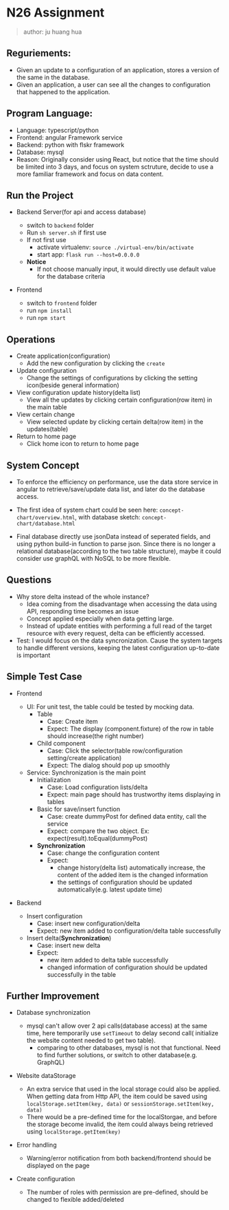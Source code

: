 # N26 Assignment
> author: ju huang hua
## Reguriements:
- Given an update to a configuration of an application, stores a version of the same in
the database.
- Given an application, a user can see all the changes to configuration that happened
to the application.


## Program Language:
- Language: typescript/python 
- Frontend: angular Framework service
- Backend: python with flskr framework
- Database: mysql 
- Reason: Originally consider using React, but notice that the time should be limited into 3 days, and focus on system sctruture, decide to use a more familiar framework and focus on data content.

## Run the Project
- Backend Server(for api and access database)
    - switch to `backend` folder
    - Run `sh server.sh` if first use
    - If not first use
        - activate virtualenv: `source ./virtual-env/bin/activate`
        - start app: `flask run --host=0.0.0.0` 
    - **Notice**
        - If not choose manually input, it would directly use default value for the database criteria

- Frontend
    - switch to `frontend` folder
    - run `npm install`
    - run `npm start`

## Operations
- Create application(configuration)
    - Add the new configuration by clicking the `create`
- Update configuration
    - Change the settings of configurations by clicking the setting icon(beside general information)
- View configuration update history(delta list)
    - View all the updates by clicking certain configuration(row item) in the main table
- View certain change
    - View selected update by clicking certain delta(row item) in the updates(table)
- Return to home page
    - Click home icon to return to home page

## System Concept
- To enforce the efficiency on performance, use the data store service in angular to retrieve/save/update data list, and later do the database access.
- The first idea of system chart could be seen here:  `concept-chart/overview.html`, with database sketch: `concept-chart/database.html`

- Final database directly use jsonData instead of seperated fields, and using python build-in function to parse json. Since there is no longer a relational database(according to the two table structure), maybe it could consider use graphQL with NoSQL to be more flexible.



## Questions
- Why store delta instead of the whole instance?
    - Idea coming from the disadvantage when accessing the data using API, responding time becomes an issue 
    - Concept applied especially when data getting large.
    - Instead of update entities with performing a full read of the target resource with every request, delta can be  efficiently accessed.
- Test: I would focus on the data syncronization. Cause the system targets to handle different versions, keeping the latest configuration up-to-date is important 

## Simple Test Case
- Frontend
    - UI: For unit test, the table could be tested by mocking data. 
        - Table
            - Case: Create item 
            - Expect: The display (component.fixture) of the row in table should increase(the right number)
        - Child component
            - Case: Click the selector(table row/configuration setting/create application)
            - Expect: The dialog should pop up smoothly
    - Service: Synchronization is the main point
        - Initialization
            - Case: Load configuration lists/delta
            - Expect: main page should has trustworthy items displaying in tables
        - Basic for save/insert function 
            - Case: create dummyPost for defined data entity, call the service 
            - Expect: compare the two object. Ex: expect(result).toEqual(dummyPost)
        - **Synchronization**
            - Case: change the configuration content
            - Expect: 
                - change history(delta list) automatically increase, the content of the added item is the changed information
                - the settings of configuration should be updated automatically(e.g. latest update time)

- Backend
    - Insert configuration
        - Case: insert new configuration/delta
        - Expect: new item added to configuration/delta table successfully
    - Insert delta(**Synchronization**)
        -  Case: insert new delta
        - Expect:
            - new item added to delta table successfully
            - changed information of configuration should be updated successfully in the table
## Further Improvement
- Database synchronization 
    - mysql can't allow over 2 api calls(database access) at the same time, here temporarily use `setTimeout` to delay second call( initialize the website content needed to get two table).
        - comparing to other databases, mysql is not that functional. Need to find further solutions, or switch to other database(e.g. GraphQL)
- Website dataStorage
    - An extra service that used in the local storage could also be applied.  When getting data from Http API, the item could be saved using `localStorage.setItem(key, data)` or `sessionStorage.setItem(key, data)`
    - There would be a pre-defined time for the localStorgae, and before the storage become invalid, the item could always being retrieved using `localStorage.getItem(key)`

- Error handling
    - Warning/error notification from both backend/frontend should be displayed on the page
    
- Create configuration
    - The number of roles with permission are pre-defined, should be changed to flexible added/deleted



